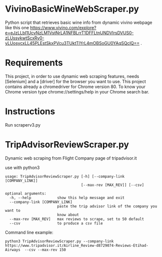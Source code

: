 # VivinoBasicWineWebScraper.py
Python script that retrieves basic wine info from dynamic vivino webpage like this one https://www.vivino.com/explore?e=eJzLLbI1UcvNzLM1VstNrLA1NFBLrrT1DFFLtnUNDVIrsDVUS0-zLUssykwtScxRy0-yLUosycxLL45PLEstSkxPVcu3TUktTlYrL4mOBSoGU0YAqSQclQ== .

# Requirements
This project, in order to use dynamic web scraping features, needs [Selenium] and a [driver] for the browser you want to use.
This project contains already a chromedriver for Chrome version 80. To know your Chrome version type chrome://settings/help in your Chrome search bar.

# Instructions
Run scraperv3.py


# TripAdvisorReviewScraper.py
Dynamic web scraping from Flight Company page of tripadvisor.it

use with python3
```
usage: TripAdvisorReviewScraper.py [-h] [--company-link [COMPANY_LINK]]
                                   [--max-rev [MAX_REV]] [--csv]

optional arguments:
  -h, --help            show this help message and exit
  --company-link [COMPANY_LINK]
                        paste the trip advisor link of the company you want to
                        know about
  --max-rev [MAX_REV]   max reviews to scrape, set to 50 default
  --csv                 to produce a csv file
```
Command line example:
```
python3 TripAdvisorReviewScraper.py --company-link https://www.tripadvisor.it/Airline_Review-d8729074-Reviews-Etihad-Airways  --csv --max-rev 150
```
 